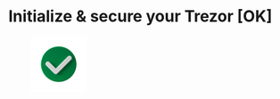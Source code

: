 # Initialize & secure your Trezor \[OK]

<figure><img src="../.gitbook/assets/Initialize and secure.png" alt=""><figcaption></figcaption></figure>
